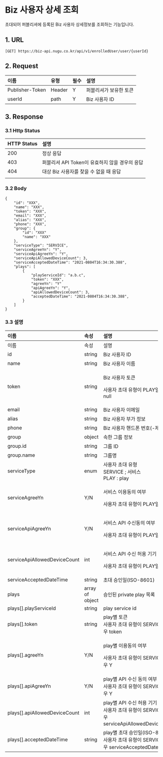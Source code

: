 # Biz 사용자 상세 조회

초대되어 퍼블리셔에 등록된 Biz 사용자 상세정보를 조회하는 기능입니다.

## 1. URL <a id="Biz&#xC0AC;&#xC6A9;&#xC790;&#xC0C1;&#xC138;&#xC870;&#xD68C;v1-1.URL"></a>

```text
[GET] https://biz-api.nugu.co.kr/api/v1/enrolledUser/user/{userId}
```

## 2. Request <a id="Biz&#xC0AC;&#xC6A9;&#xC790;&#xC0C1;&#xC138;&#xC870;&#xD68C;v1-2.Request"></a>

| 이름 | 유형 | 필수 | 설명 |
| :--- | :--- | :--- | :--- |
| Publisher-Token | Header | Y | 퍼블리셔가 보유한 토큰 |
| userId | path | Y | Biz 사용자 ID |

## 3. Response <a id="Biz&#xC0AC;&#xC6A9;&#xC790;&#xC0C1;&#xC138;&#xC870;&#xD68C;v1-3.Response"></a>

### 3.1 Http Status <a id="Biz&#xC0AC;&#xC6A9;&#xC790;&#xC0C1;&#xC138;&#xC870;&#xD68C;v1-3.1HttpStatus"></a>

| HTTP Status | 설명 |
| :--- | :--- |
| 200 | 정상 응답 |
| 403 | 퍼블리셔 API Token이 유효하지 않을 경우의 응답 |
| 404 | 대상 Biz 사용자를 찾을 수 없을 때 응답 |
|  |  |

### 3.2 Body <a id="Biz&#xC0AC;&#xC6A9;&#xC790;&#xC0C1;&#xC138;&#xC870;&#xD68C;v1-3.2Body"></a>

```text
{
    "id": "XXX",
    "name": "XXX",
    "token": "XXX",
    "email": "XXX",
    "alias": "XXX",
    "phone": "XXX",
    "group": {
        "id": "XXX"
        "name": "XXX"
    },
    "serviceType": "SERVICE",
    "serviceAgreeYn": "Y",
    "serviceApiAgreeYn": "Y",
    "serviceApiAllowedDeviceCount": 3,
    "serviceAcceptedDateTime": "2021-0804T16:34:30.388",
    "plays": [
        {
            "playServiceId": "a.b.c",
            "token": "XXX",
            "agreeYn": "Y"
            "apiAgreeYn": "Y",
            "apiAllowedDeviceCount": 3,
            "acceptedDateTime": "2021-0804T16:34:30.388",
        }
    ]
}
```

### 3.3 설명 <a id="Biz&#xC0AC;&#xC6A9;&#xC790;&#xC0C1;&#xC138;&#xC870;&#xD68C;v1-3.3&#xC124;&#xBA85;"></a>

<table>
  <thead>
    <tr>
      <th style="text-align:left">&#xC774;&#xB984;</th>
      <th style="text-align:left">&#xC18D;&#xC131;</th>
      <th style="text-align:left">&#xC124;&#xBA85;</th>
    </tr>
  </thead>
  <tbody>
    <tr>
      <td style="text-align:left">&#xC774;&#xB984;</td>
      <td style="text-align:left">&#xC18D;&#xC131;</td>
      <td style="text-align:left">&#xC124;&#xBA85;</td>
    </tr>
    <tr>
      <td style="text-align:left">id</td>
      <td style="text-align:left">string</td>
      <td style="text-align:left">Biz &#xC0AC;&#xC6A9;&#xC790; ID</td>
    </tr>
    <tr>
      <td style="text-align:left">name</td>
      <td style="text-align:left">string</td>
      <td style="text-align:left">Biz &#xC0AC;&#xC6A9;&#xC790; &#xC774;&#xB984;</td>
    </tr>
    <tr>
      <td style="text-align:left">token</td>
      <td style="text-align:left">string</td>
      <td style="text-align:left">
        <p>Biz &#xC0AC;&#xC6A9;&#xC790; &#xD1A0;&#xD070;</p>
        <p>&#xC0AC;&#xC6A9;&#xC790; &#xCD08;&#xB300; &#xC720;&#xD615;&#xC774; PLAY&#xC77C;
          &#xACBD;&#xC6B0; null</p>
      </td>
    </tr>
    <tr>
      <td style="text-align:left">email</td>
      <td style="text-align:left">string</td>
      <td style="text-align:left">Biz &#xC0AC;&#xC6A9;&#xC790; &#xC774;&#xBA54;&#xC77C;</td>
    </tr>
    <tr>
      <td style="text-align:left">alias</td>
      <td style="text-align:left">string</td>
      <td style="text-align:left">Biz &#xC0AC;&#xC6A9;&#xC790; &#xBD80;&#xAC00; &#xC815;&#xBCF4;</td>
    </tr>
    <tr>
      <td style="text-align:left">phone</td>
      <td style="text-align:left">string</td>
      <td style="text-align:left">Biz &#xC0AC;&#xC6A9;&#xC790; &#xD578;&#xB4DC;&#xD3F0; &#xBC88;&#xD638;(-&#xC81C;&#xC678;)</td>
    </tr>
    <tr>
      <td style="text-align:left">group</td>
      <td style="text-align:left">object</td>
      <td style="text-align:left">&#xC18D;&#xD55C; &#xADF8;&#xB8F9; &#xC815;&#xBCF4;</td>
    </tr>
    <tr>
      <td style="text-align:left">group.id</td>
      <td style="text-align:left">string</td>
      <td style="text-align:left">&#xADF8;&#xB8F9; ID</td>
    </tr>
    <tr>
      <td style="text-align:left">group.name</td>
      <td style="text-align:left">string</td>
      <td style="text-align:left">&#xADF8;&#xB8F9;&#xBA85;</td>
    </tr>
    <tr>
      <td style="text-align:left">serviceType</td>
      <td style="text-align:left">enum</td>
      <td style="text-align:left">&#xC0AC;&#xC6A9;&#xC790; &#xCD08;&#xB300; &#xC720;&#xD615;
        <br />SERVICE ; &#xC11C;&#xBE44;&#xC2A4;
        <br />PLAY : play</td>
    </tr>
    <tr>
      <td style="text-align:left">serviceAgreeYn</td>
      <td style="text-align:left">Y/N</td>
      <td style="text-align:left">
        <p>&#xC11C;&#xBE44;&#xC2A4; &#xC774;&#xC6A9;&#xB3D9;&#xC758; &#xC5EC;&#xBD80;</p>
        <p>&#xC0AC;&#xC6A9;&#xC790; &#xCD08;&#xB300; &#xC720;&#xD615;&#xC774; PLAY&#xC77C;
          &#xACBD;&#xC6B0; N</p>
      </td>
    </tr>
    <tr>
      <td style="text-align:left">serviceApiAgreeYn</td>
      <td style="text-align:left">Y/N</td>
      <td style="text-align:left">
        <p>&#xC11C;&#xBE44;&#xC2A4; API &#xC218;&#xC2E0;&#xB3D9;&#xC758; &#xC5EC;&#xBD80;</p>
        <p>&#xC0AC;&#xC6A9;&#xC790; &#xCD08;&#xB300; &#xC720;&#xD615;&#xC774; PLAY&#xC77C;
          &#xACBD;&#xC6B0; N</p>
      </td>
    </tr>
    <tr>
      <td style="text-align:left">serviceApiAllowedDeviceCount</td>
      <td style="text-align:left">int</td>
      <td style="text-align:left">
        <p>&#xC11C;&#xBE44;&#xC2A4; API &#xC218;&#xC2E0; &#xD5C8;&#xC6A9; &#xAE30;&#xAE30;
          &#xC218;</p>
        <p>&#xC0AC;&#xC6A9;&#xC790; &#xCD08;&#xB300; &#xC720;&#xD615;&#xC774; PLAY&#xC77C;
          &#xACBD;&#xC6B0; 0</p>
      </td>
    </tr>
    <tr>
      <td style="text-align:left">serviceAcceptedDateTime</td>
      <td style="text-align:left">string</td>
      <td style="text-align:left">&#xCD08;&#xB300; &#xC2B9;&#xC778;&#xC77C;(ISO-8601)</td>
    </tr>
    <tr>
      <td style="text-align:left">plays</td>
      <td style="text-align:left">array of object</td>
      <td style="text-align:left">&#xC2B9;&#xC778;&#xB41C; private play &#xBAA9;&#xB85D;</td>
    </tr>
    <tr>
      <td style="text-align:left">plays[].playServiceId</td>
      <td style="text-align:left">string</td>
      <td style="text-align:left">play service id</td>
    </tr>
    <tr>
      <td style="text-align:left">plays[].token</td>
      <td style="text-align:left">string</td>
      <td style="text-align:left">play&#xBCC4; &#xD1A0;&#xD070;
        <br />&#xC0AC;&#xC6A9;&#xC790; &#xCD08;&#xB300; &#xC720;&#xD615;&#xC774; SERVICE&#xC77C;
        &#xACBD;&#xC6B0; token</td>
    </tr>
    <tr>
      <td style="text-align:left">plays[].agreeYn</td>
      <td style="text-align:left">Y/N</td>
      <td style="text-align:left">
        <p>play&#xBCC4; &#xC774;&#xC6A9;&#xB3D9;&#xC758; &#xC5EC;&#xBD80;</p>
        <p>&#xC0AC;&#xC6A9;&#xC790; &#xCD08;&#xB300; &#xC720;&#xD615;&#xC774; SERVICE&#xC77C;
          &#xACBD;&#xC6B0; Y</p>
      </td>
    </tr>
    <tr>
      <td style="text-align:left">plays[].apiAgreeYn</td>
      <td style="text-align:left">Y/N</td>
      <td style="text-align:left">play&#xBCC4; API &#xC218;&#xC2E0; &#xB3D9;&#xC758; &#xC5EC;&#xBD80;
        <br
        />&#xC0AC;&#xC6A9;&#xC790; &#xCD08;&#xB300; &#xC720;&#xD615;&#xC774; SERVICE&#xC77C;
        &#xACBD;&#xC6B0; Y</td>
    </tr>
    <tr>
      <td style="text-align:left">plays[].apiAllowedDeviceCount</td>
      <td style="text-align:left">int</td>
      <td style="text-align:left">play&#xBCC4; API &#xC218;&#xC2E0; &#xD5C8;&#xC6A9; &#xAE30;&#xAE30; &#xC218;
        <br
        />&#xC0AC;&#xC6A9;&#xC790; &#xCD08;&#xB300; &#xC720;&#xD615;&#xC774; SERVICE&#xC77C;
        &#xACBD;&#xC6B0; serviceApiAllowedDeviceCount</td>
    </tr>
    <tr>
      <td style="text-align:left">plays[].acceptedDateTime</td>
      <td style="text-align:left">string</td>
      <td style="text-align:left">play&#xBCC4; &#xCD08;&#xB300; &#xC2B9;&#xC778;&#xC77C;(ISO-8601)
        <br />&#xC0AC;&#xC6A9;&#xC790; &#xCD08;&#xB300; &#xC720;&#xD615;&#xC774; SERVICE&#xC77C;
        &#xACBD;&#xC6B0; serviceAcceptedDateTime</td>
    </tr>
  </tbody>
</table>

